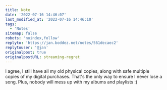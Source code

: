 ```yaml
---
title: Note
date: '2022-07-16 14:46:07'
last_modified_at: '2022-07-16 14:46:10'
tags: 
  - 'Notes'
sitemap: false
robots: 'noindex,follow'
replyto: 'https://jan.boddez.net/notes/561decaec2'
replytouser: '@jan'
originalpost: true
originalpostURL: streaming-regret
---
```

I agree, I still have all my old physical copies, along with safe multiple copies of my digital purchases. That's the only way to ensure I never lose a song. Plus, nobody will mess up with my albums and playlists :)